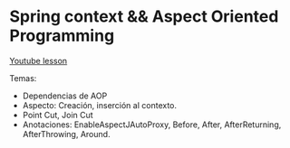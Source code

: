 # Spring context && Aspect Oriented Programming

[Youtube lesson](https://www.youtube.com/watch?v=BVk54NRRFsY)

Temas:
* Dependencias de AOP
* Aspecto: Creación, inserción al contexto.
* Point Cut, Join Cut
* Anotaciones: EnableAspectJAutoProxy, Before, After, AfterReturning, AfterThrowing, Around.   
 

